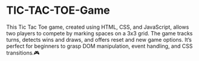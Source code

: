 # TIC-TAC-TOE-Game
This Tic Tac Toe game, created using HTML, CSS, and JavaScript, allows two players to compete by marking spaces on a 3x3 grid. The game tracks turns, detects wins and draws, and offers reset and new game options. It’s perfect for beginners to grasp DOM manipulation, event handling, and CSS transitions.🎮
